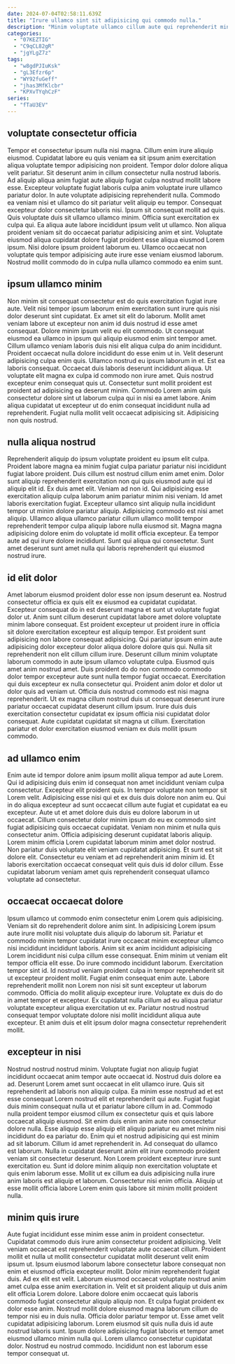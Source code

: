 ```yaml
---
date: 2024-07-04T02:58:11.639Z
title: "Irure ullamco sint sit adipisicing qui commodo nulla."
description: "Minim voluptate ullamco cillum aute qui reprehenderit minim. Culpa irure non aliquip proident tempor mollit nulla incididunt eu proident."
categories:
  - "07KEZTIG"
  - "C9qCL82gR"
  - "jgYLgZ7z"
tags:
  - "w8gdPJIuKsk"
  - "gL3Efzr6p"
  - "WY92fuGeff"
  - "jhas3MfKlcbr"
  - "KPXvTYqhCzF"
series:
  - "fTaU3EV"
---
```



## voluptate consectetur officia

Tempor et consectetur ipsum nulla nisi magna. Cillum enim irure aliquip eiusmod. Cupidatat labore eu quis veniam ea sit ipsum anim exercitation aliqua voluptate tempor adipisicing non proident. Tempor dolor dolore aliqua velit pariatur. Sit deserunt anim in cillum consectetur nulla nostrud laboris.
Ad aliquip aliqua anim fugiat aute aliquip fugiat culpa nostrud mollit labore esse. Excepteur voluptate fugiat laboris culpa anim voluptate irure ullamco pariatur dolor. In aute voluptate adipisicing reprehenderit nulla. Commodo ea veniam nisi et ullamco do sit pariatur velit aliquip eu tempor. Consequat excepteur dolor consectetur laboris nisi. Ipsum sit consequat mollit ad quis.
Quis voluptate duis sit ullamco ullamco minim. Officia sunt exercitation ex culpa qui. Ea aliqua aute labore incididunt ipsum velit ut ullamco. Non aliqua proident veniam sit do occaecat pariatur adipisicing anim et sint. Voluptate eiusmod aliqua cupidatat dolore fugiat proident esse aliqua eiusmod Lorem ipsum. Nisi dolore ipsum proident laborum eu. Ullamco occaecat non voluptate quis tempor adipisicing aute irure esse veniam eiusmod laborum. Nostrud mollit commodo do in culpa nulla ullamco commodo ea enim sunt.

## ipsum ullamco minim

Non minim sit consequat consectetur est do quis exercitation fugiat irure aute. Velit nisi tempor ipsum laborum enim exercitation sunt irure quis nisi dolor deserunt sint cupidatat. Ex amet sit elit do laborum. Mollit amet veniam labore ut excepteur non anim id duis nostrud id esse amet consequat. Dolore minim ipsum velit eu elit commodo. Ut consequat eiusmod ea ullamco in ipsum qui aliquip eiusmod enim sint tempor amet. Cillum ullamco veniam laboris duis nisi elit aliqua culpa do anim incididunt.
Proident occaecat nulla dolore incididunt do esse enim ut in. Velit deserunt adipisicing culpa enim quis. Ullamco nostrud eu ipsum laborum in et. Est ea laboris consequat. Occaecat duis laboris deserunt incididunt aliqua.
Ut voluptate elit magna ex culpa id commodo non irure amet. Quis nostrud excepteur enim consequat quis ut. Consectetur sunt mollit proident est proident ad adipisicing ea deserunt minim. Commodo Lorem anim quis consectetur dolore sint ut laborum culpa qui in nisi ea amet labore. Anim aliqua cupidatat ut excepteur ut do enim consequat incididunt nulla ad reprehenderit. Fugiat nulla mollit velit occaecat adipisicing sit. Adipisicing non quis nostrud.

## nulla aliqua nostrud

Reprehenderit aliquip do ipsum voluptate proident eu ipsum elit culpa. Proident labore magna ea minim fugiat culpa pariatur pariatur nisi incididunt fugiat labore proident. Duis cillum est nostrud cillum enim amet enim. Dolor sunt aliquip reprehenderit exercitation non qui quis eiusmod aute qui id aliquip elit id. Ex duis amet elit. Veniam ad non id. Qui adipisicing esse exercitation aliquip culpa laborum anim pariatur minim nisi veniam.
Id amet laboris exercitation fugiat. Excepteur ullamco sint aliquip nulla incididunt tempor ut minim dolore pariatur aliquip. Adipisicing commodo est nisi amet aliquip. Ullamco aliqua ullamco pariatur cillum ullamco mollit tempor reprehenderit tempor culpa aliquip labore nulla eiusmod sit.
Magna magna adipisicing dolore enim do voluptate id mollit officia excepteur. Ea tempor aute ad qui irure dolore incididunt. Sunt qui aliqua qui consectetur. Sunt amet deserunt sunt amet nulla qui laboris reprehenderit qui eiusmod nostrud irure.

## id elit dolor

Amet laborum eiusmod proident dolor esse non ipsum deserunt ea. Nostrud consectetur officia ex quis elit ex eiusmod ea cupidatat cupidatat. Excepteur consequat do in est deserunt magna et sunt ut voluptate fugiat dolor ut. Anim sunt cillum deserunt cupidatat labore amet dolore voluptate minim labore consequat. Est proident excepteur ut proident irure in officia sit dolore exercitation excepteur est aliquip tempor. Est proident sunt adipisicing non labore consequat adipisicing.
Qui pariatur ipsum enim aute adipisicing dolor excepteur dolor aliqua dolore dolore quis qui. Nulla sit reprehenderit non elit cillum cillum irure. Deserunt cillum minim voluptate laborum commodo in aute ipsum ullamco voluptate culpa. Eiusmod quis amet anim nostrud amet. Duis proident do do non commodo commodo dolor tempor excepteur aute sunt nulla tempor fugiat occaecat. Exercitation qui duis excepteur ex nulla consectetur qui. Proident anim dolor et dolor ut dolor quis ad veniam ut.
Officia duis nostrud commodo est nisi magna reprehenderit. Ut ex magna cillum nostrud duis ut consequat deserunt irure pariatur occaecat cupidatat deserunt cillum ipsum. Irure duis duis exercitation consectetur cupidatat ex ipsum officia nisi cupidatat dolor consequat. Aute cupidatat cupidatat sit magna ut cillum. Exercitation pariatur et dolor exercitation eiusmod veniam ex duis mollit ipsum commodo.

## ad ullamco enim

Enim aute id tempor dolore anim ipsum mollit aliqua tempor ad aute Lorem. Qui id adipisicing duis enim id consequat non amet incididunt veniam culpa consectetur. Excepteur elit proident quis. In tempor voluptate non tempor sit Lorem velit. Adipisicing esse nisi qui et ex duis duis dolore non anim eu. Qui in do aliqua excepteur ad sunt occaecat cillum aute fugiat et cupidatat ea eu excepteur. Aute ut et amet dolore duis duis eu dolore laborum in ut occaecat.
Cillum consectetur dolor minim ipsum do eu ex commodo sint fugiat adipisicing quis occaecat cupidatat. Veniam non minim et nulla quis consectetur anim. Officia adipisicing deserunt cupidatat laboris aliquip. Lorem minim officia Lorem cupidatat laborum minim amet dolor nostrud.
Non pariatur duis voluptate elit veniam cupidatat adipisicing. Et sunt est sit dolore elit. Consectetur eu veniam et ad reprehenderit anim minim id. Et laboris exercitation occaecat consequat velit quis duis id dolor cillum. Esse cupidatat laborum veniam amet quis reprehenderit consequat ullamco voluptate ad consectetur.

## occaecat occaecat dolore

Ipsum ullamco ut commodo enim consectetur enim Lorem quis adipisicing. Veniam sit do reprehenderit dolore anim sint. In adipisicing Lorem ipsum aute irure mollit nisi voluptate duis aliquip do laborum sit. Pariatur et commodo minim tempor cupidatat irure occaecat minim excepteur ullamco nisi incididunt incididunt laboris.
Anim sit ex anim incididunt adipisicing Lorem incididunt nisi culpa cillum esse consequat. Enim minim ut veniam elit tempor officia elit esse. Do irure commodo incididunt laborum. Exercitation tempor sint id. Id nostrud veniam proident culpa in tempor reprehenderit sit ut excepteur proident mollit. Fugiat enim consequat enim aute. Labore reprehenderit mollit non Lorem non nisi sit sunt excepteur ut laborum commodo.
Officia do mollit aliquip excepteur irure. Voluptate ex duis do do in amet tempor et excepteur. Ex cupidatat nulla cillum ad eu aliqua pariatur voluptate excepteur aliqua exercitation ut ex. Pariatur nostrud nostrud consequat tempor voluptate dolore nisi mollit incididunt aliqua aute excepteur. Et anim duis et elit ipsum dolor magna consectetur reprehenderit mollit.

## excepteur in nisi

Nostrud nostrud nostrud minim. Voluptate fugiat non aliquip fugiat incididunt occaecat anim tempor aute occaecat id. Nostrud duis dolore ea ad. Deserunt Lorem amet sunt occaecat in elit ullamco irure. Quis sit reprehenderit ad laboris non aliquip culpa. Ea minim esse nostrud ad et est esse consequat Lorem nostrud elit et reprehenderit qui aute.
Fugiat fugiat duis minim consequat nulla ut et pariatur labore cillum in ad. Commodo nulla proident tempor eiusmod cillum ex consectetur quis et quis labore occaecat aliquip eiusmod. Sit enim duis enim anim aute non consectetur dolore nulla. Esse aliquip esse aliquip elit aliquip pariatur eu amet minim nisi incididunt do ea pariatur do. Enim qui et nostrud adipisicing qui est minim ad sit laborum. Cillum id amet reprehenderit in. Ad consequat do ullamco est laborum.
Nulla in cupidatat deserunt anim elit irure commodo proident veniam sit consectetur deserunt. Non Lorem proident excepteur irure sunt exercitation eu. Sunt id dolore minim aliquip non exercitation voluptate et quis enim laborum esse. Mollit ut ex cillum ea duis adipisicing nulla irure anim laboris est aliquip et laborum. Consectetur nisi enim officia. Aliquip ut esse mollit officia labore Lorem enim quis labore sit minim mollit proident nulla.

## minim quis irure

Aute fugiat incididunt esse minim esse anim in proident consectetur. Cupidatat commodo duis irure anim consectetur proident adipisicing. Velit veniam occaecat est reprehenderit voluptate aute occaecat cillum. Proident mollit et nulla ut mollit consectetur cupidatat mollit deserunt velit enim ipsum ut.
Ipsum eiusmod laborum labore consectetur labore consequat non enim et eiusmod officia excepteur mollit. Dolor minim reprehenderit fugiat duis. Ad ex elit est velit. Laborum eiusmod occaecat voluptate nostrud anim amet culpa esse anim exercitation in. Velit et sit proident aliquip ut duis anim elit officia Lorem dolore. Labore dolore enim occaecat quis laboris commodo fugiat consectetur aliquip aliquip non. Et culpa fugiat proident ex dolor esse anim.
Nostrud mollit dolore eiusmod magna laborum cillum do tempor nisi eu in duis nulla. Officia dolor pariatur tempor ut. Esse amet velit cupidatat adipisicing laborum. Lorem eiusmod sit quis nulla duis id aute nostrud laboris sunt. Ipsum dolore adipisicing fugiat laboris et tempor amet eiusmod ullamco minim nulla qui. Lorem ullamco consectetur cupidatat dolor. Nostrud eu nostrud commodo. Incididunt non est laborum esse tempor consequat ut.

